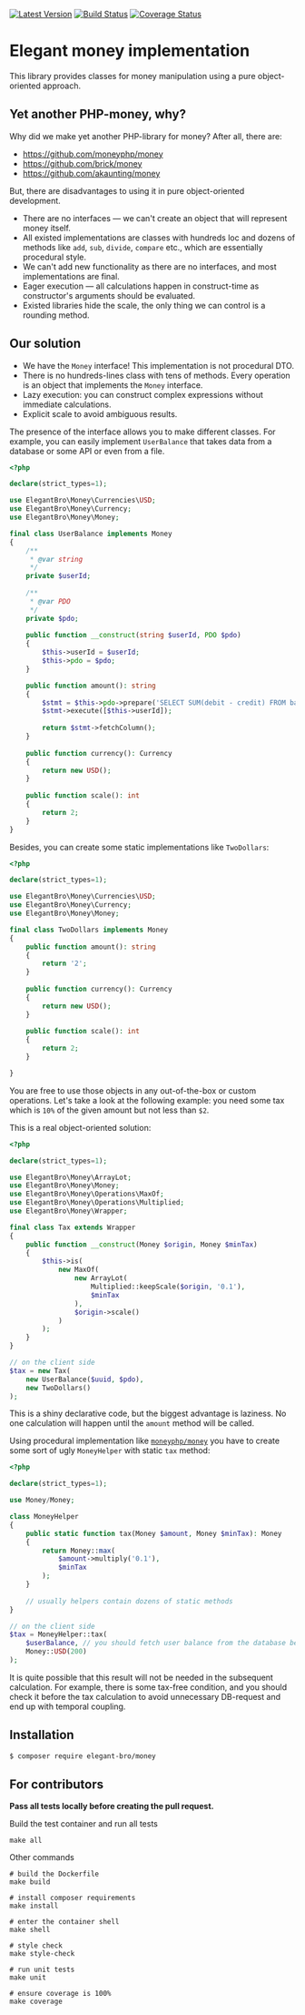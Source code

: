 [![Latest Version](https://img.shields.io/github/release/elegant-bro/money.svg)](https://github.com/elegant-bro/money/releases)
[![Build Status](https://travis-ci.com/elegant-bro/money.svg?branch=master)](https://travis-ci.com/elegant-bro/money)
[![Coverage Status](https://coveralls.io/repos/github/elegant-bro/money/badge.svg?branch=master)](https://coveralls.io/github/elegant-bro/money?branch=master)

# Elegant money implementation
This library provides classes for money manipulation using a pure object-oriented approach.

## Yet another PHP-money, why?
Why did we make yet another PHP-library for money? After all, there are:
* https://github.com/moneyphp/money
* https://github.com/brick/money
* https://github.com/akaunting/money

But, there are disadvantages to using it in pure object-oriented development.

* There are no interfaces — we can't create an object that will represent money itself.
* All existed implementations are classes with hundreds loc and dozens of methods like `add`, `sub`,
  `divide`, `compare` etc., which are essentially procedural style.
* We can't add new functionality as there are no interfaces, and most implementations are final.
* Eager execution — all calculations happen in construct-time as constructor's arguments should be evaluated.
* Existed libraries hide the scale, the only thing we can control is a rounding method.

## Our solution
* We have the `Money` interface! This implementation is not procedural DTO.
* There is no hundreds-lines class with tens of methods. Every operation is an object that implements the `Money` interface.
* Lazy execution: you can construct complex expressions without immediate calculations.
* Explicit scale to avoid ambiguous results.

The presence of the interface allows you to make different classes. For example, you can easily implement `UserBalance`
that takes data from a database or some API or even from a file.

```php
<?php

declare(strict_types=1);

use ElegantBro\Money\Currencies\USD;
use ElegantBro\Money\Currency;
use ElegantBro\Money\Money;

final class UserBalance implements Money
{
    /**
     * @var string
     */
    private $userId;
    
    /**
     * @var PDO 
     */
    private $pdo;
     
    public function __construct(string $userId, PDO $pdo)
    {  
        $this->userId = $userId;
        $this->pdo = $pdo;
    } 

    public function amount(): string
    {
        $stmt = $this->pdo->prepare('SELECT SUM(debit - credit) FROM balances WHERE user_id = ?');
        $stmt->execute([$this->userId]);
        
        return $stmt->fetchColumn();
    }
    
    public function currency(): Currency
    {
        return new USD();
    }
    
    public function scale(): int
    {
        return 2;
    }
}
```

Besides, you can create some static implementations like `TwoDollars`:

```php
<?php

declare(strict_types=1);

use ElegantBro\Money\Currencies\USD;
use ElegantBro\Money\Currency;
use ElegantBro\Money\Money;

final class TwoDollars implements Money
{
    public function amount(): string
    {
        return '2';
    }
    
    public function currency(): Currency
    {
        return new USD();
    }
    
    public function scale(): int
    {
        return 2;
    }

}
```

You are free to use those objects in any out-of-the-box or custom operations.
Let's take a look at the following example: you need some tax which is `10%` of the given amount but not less than `$2`.

This is a real object-oriented solution:

```php
<?php

declare(strict_types=1);

use ElegantBro\Money\ArrayLot;
use ElegantBro\Money\Money;
use ElegantBro\Money\Operations\MaxOf;
use ElegantBro\Money\Operations\Multiplied;
use ElegantBro\Money\Wrapper;

final class Tax extends Wrapper
{
    public function __construct(Money $origin, Money $minTax)
    {  
        $this->is(
            new MaxOf(
                new ArrayLot(
                    Multiplied::keepScale($origin, '0.1'),
                    $minTax
                ),
                $origin->scale()
            )
        );
    }
}

// on the client side
$tax = new Tax(
    new UserBalance($uuid, $pdo),
    new TwoDollars()
);
```

This is a shiny declarative code, but the biggest advantage is laziness. No one calculation will happen until the `amount` method will be called.

Using procedural implementation like [`moneyphp/money`](https://github.com/moneyphp/money)
you have to create some sort of ugly `MoneyHelper` with static `tax` method:

```php
<?php

declare(strict_types=1);

use Money/Money;

class MoneyHelper
{
    public static function tax(Money $amount, Money $minTax): Money
    {
        return Money::max(
            $amount->multiply('0.1'),
            $minTax
        );
    }
    
    // usually helpers contain dozens of static methods
}

// on the client side
$tax = MoneyHelper::tax(
    $userBalance, // you should fetch user balance from the database before
    Money::USD(200)
);
```

It is quite possible that this result will not be needed in the subsequent calculation. For example, there is some
tax-free condition, and you should check it before the tax calculation to avoid unnecessary DB-request and end up
with temporal coupling.

## Installation

```bash
$ composer require elegant-bro/money
```

## For contributors

**Pass all tests locally before creating the pull request.**

Build the test container and run all tests
```shell
make all
```

Other commands
```shell
# build the Dockerfile
make build 

# install composer requirements
make install

# enter the container shell
make shell

# style check
make style-check

# run unit tests
make unit

# ensure coverage is 100%
make coverage
```
